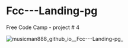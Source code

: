 # Fcc---Landing-pg
Free Code Camp - project # 4

![musicman888_github_io__Fcc---Landing-pg_](https://github.com/user-attachments/assets/1925f683-9240-4444-81d5-64c6a52a0d59)
